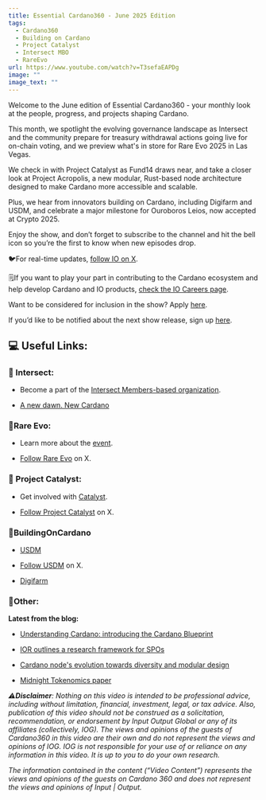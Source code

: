 ```yaml
---
title: Essential Cardano360 - June 2025 Edition
tags:
  - Cardano360
  - Building on Cardano
  - Project Catalyst
  - Intersect MBO
  - RareEvo
url: https://www.youtube.com/watch?v=T3sefaEAPDg
image: ""
image_text: ""
---
```


Welcome to the June edition of Essential Cardano360 - your monthly look at the people, progress, and projects shaping Cardano.

This month, we spotlight the evolving governance landscape as Intersect and the community prepare for treasury withdrawal actions going live for on-chain voting, and we preview what's in store for Rare Evo 2025 in Las Vegas.

We check in with Project Catalyst as Fund14 draws near, and take a closer look at Project Acropolis, a new modular, Rust-based node architecture designed to make Cardano more accessible and scalable.

Plus, we hear from innovators building on Cardano, including Digifarm and USDM, and celebrate a major milestone for Ouroboros Leios, now accepted at Crypto 2025.

Enjoy the show, and don’t forget to subscribe to the channel and hit the bell icon so you’re the first to know when new episodes drop.

🐦For real-time updates, [follow IO on X](https://x.com/InputOutputHK).

🗒️If you want to play your part in contributing to the Cardano ecosystem and help develop Cardano and IO products, [check the IO Careers page](https://iohk.link/3TlsMgH).

Want to be considered for inclusion in the show? Apply [here](https://www.youtube.com/redirect?event=video_description&redir_token=QUFFLUhqbnJNeTRwMGZPdy0zY2NnTzllVkxWOXcwRld3Z3xBQ3Jtc0ttdWdpS0ZSd2ZIUFpoaFU4dk4zNU51cmU5cEVmcmh6RTlhZ3BEZC1VdnN4aFBVcmg2NTBXUmJSNUVQMUU3REZJQnBXdHN0WV9wbFpmdUZCZVM2U3c1Rk1kQTlpTmlobzVlaXhIZkU4UHdXZnc1OXVmSQ&q=https%3A%2F%2Flanding.essentialcardano.io%2F360-project-details&v=T3sefaEAPDg).

If you’d like to be notified about the next show release, sign up [here](https://www.youtube.com/redirect?event=video_description&redir_token=QUFFLUhqbmxtdUV6Q1VtaHZtdjhxX2JiUk1oRGJhTTh4d3xBQ3Jtc0ttQkU5eThiRkVxNTliQlJ0bmdVcTVwTjN6bFppMUJ5VElWY1hiZjVBQnBUY04xbWZwWDJQa001MkVvUXM0VkhNQ1ZBX0ZjWXQ1V3NCd2tFUE5BeVE3b3h1aHlhTWxYQWhHVFAyLUxMWi1aVUdQa0R4MA&q=https%3A%2F%2Flanding.essentialcardano.io%2F360-newsletter-sign-up&v=T3sefaEAPDg).

## 💻 Useful Links:

### 🔗 Intersect:

*   Become a part of the [Intersect Members-based organization](https://www.intersectmbo.org/).
    
*   [A new dawn. New Cardano](https://anewdawn.vision/)
    

### 🔗Rare Evo:

*   Learn more about the [event](https://rareevo.io/).
    
*   [Follow Rare Evo](https://x.com/RareEvo) on X.
    

### 🔗 Project Catalyst:

*   Get involved with [Catalyst](https://projectcatalyst.io/).
    
*   [Follow Project Catalyst](https://x.com/Catalyst_onX) on X.
    

### 🔗BuildingOnCardano

*   [USDM](https://moneta.global/)
    
*   [Follow USDM](https://x.com/USDMOfficial) on X.
    
*   [Digifarm](https://digifarm.io/)
    

### 🔗Other:

**Latest from the blog:**

*   [Understanding Cardano: introducing the Cardano Blueprint](https://www.youtube.com/redirect?event=video_description&redir_token=QUFFLUhqbkxkLUxCendPR2VXQmEyTFYxSnJnWHY2SjViZ3xBQ3Jtc0trSEx5ZFE3TFRZaW85VmNnaUdsNE1HeVVKaGNBYXJkckEzaE1FSElGenZhMW5KMkRIV2pBUm80SHJseVM0LWNtbXNtMkJOUTBQdldFTUdvakpWS0pQYmxPbzgwWUdBOWxKLU9aMjg2QjVnTkdxbTFxOA&q=https%3A%2F%2Fiohk.io%2Fen%2Fblog%2Fposts%2F2025%2F06%2F20%2Funderstanding-cardano-introducing-the-cardano-blueprint%2F&v=T3sefaEAPDg)
    
*   [IOR outlines a research framework for SPOs](https://www.youtube.com/redirect?event=video_description&redir_token=QUFFLUhqbmJ5QmVyUWNiOUNLSTFuNWVldkE0RFJQbEhTQXxBQ3Jtc0tsa2xFRmZuQ2RNei1PU215QzVmUzdPdmRIT1ZfMWF6Nzd1XzhMeEhXMmNKWjhseGpEZ2ZRY05DaEoyb3VrRVpHZk5Vblk1R0lnSEs1aGV3MWNXSEJEbmpPMGg1eG9uc0hwbTJ4QnU0M1VnbmtlRkpTSQ&q=https%3A%2F%2Fiohk.io%2Fen%2Fblog%2Fposts%2F2025%2F06%2F19%2Fior-outlines-a-research-framework-for-spos%2F&v=T3sefaEAPDg)
    
*   [Cardano node's evolution towards diversity and modular design](https://www.youtube.com/redirect?event=video_description&redir_token=QUFFLUhqa29XZWR0dUxDS2p1Mlg5RG55bzV0U2NYMDlzQXxBQ3Jtc0tsMDVKUXQ0RnlyaW9qYkFUV2NPTURYXzhzWGhmU3lVbmE0SE9wZWZfdm1yUHFIMVgxZzlpd1NlMmZnM1dOY3ZTdWtfUFh2N0tVRnd6ZzdDUkFSckdKV21pU2hGc3prODYwNF9sakxySGplbXQ5dmJ0aw&q=https%3A%2F%2Fiohk.io%2Fen%2Fblog%2Fposts%2F2025%2F06%2F06%2Fcardano-nodes-evolution-towards-diversity-and-modular-design%2F&v=T3sefaEAPDg)
    
*   [Midnight Tokenomics paper](https://www.midnight.gd/)
    

_⚠️_**_Disclaimer_**_: Nothing on this video is intended to be professional advice, including without limitation, financial, investment, legal, or tax advice. Also, publication of this video should not be construed as a solicitation, recommendation, or endorsement by Input Output Global or any of its affiliates (collectively, IOG). The views and opinions of the guests of Cardano360 in this video are their own and do not represent the views and opinions of IOG. IOG is not responsible for your use of or reliance on any information in this video. It is up to you to do your own research._

_The information contained in the content (“Video Content”) represents the views and opinions of the guests on Cardano 360 and does not represent the views and opinions of Input | Output._
